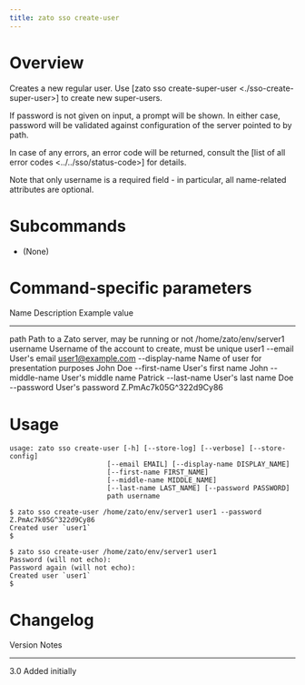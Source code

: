 ```yaml
---
title: zato sso create-user
---
```


Overview
========

Creates a new regular user. Use [zato sso create-super-user \<./sso-create-super-user\>] to create new super-users.

If password is not given on input, a prompt will be shown. In either case, password will be validated against configuration
of the server pointed to by path.

In case of any errors, an error code will be returned, consult the [list of all error codes \<../../sso/status-code\>]
for details.

Note that only username is a required field - in particular, all name-related attributes are optional.

Subcommands
===========

-   (None)

Command-specific parameters
===========================

  Name              Description                                         Example value
  ----------------- --------------------------------------------------- ------------------------
  path              Path to a Zato server, may be running or not        /home/zato/env/server1
  username          Username of the account to create, must be unique   user1
  \--email          User\'s email                                       <user1@example.com>
  \--display-name   Name of user for presentation purposes              John Doe
  \--first-name     User\'s first name                                  John
  \--middle-name    User\'s middle name                                 Patrick
  \--last-name      User\'s last name                                   Doe
  \--password       User\'s password                                    Z.PmAc7k05G\^322d9Cy86

Usage
=====

    usage: zato sso create-user [-h] [--store-log] [--verbose] [--store-config]
                            [--email EMAIL] [--display-name DISPLAY_NAME]
                            [--first-name FIRST_NAME]
                            [--middle-name MIDDLE_NAME]
                            [--last-name LAST_NAME] [--password PASSWORD]
                            path username

    $ zato sso create-user /home/zato/env/server1 user1 --password Z.PmAc7k05G^322d9Cy86
    Created user `user1`
    $

    $ zato sso create-user /home/zato/env/server1 user1
    Password (will not echo):
    Password again (will not echo):
    Created user `user1`
    $

Changelog
=========

  Version   Notes
  --------- -----------------
  3.0       Added initially
